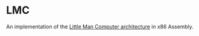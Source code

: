 # LMC 

An implementation of the [Little Man Computer architecture](https://wikipedia.org/wiki/Little_man_computer) in x86 Assembly.